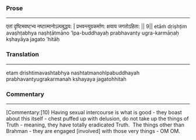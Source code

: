 ### Prose 
 --- 
एतां दृष्टिमवष्टभ्य नष्टात्मानोऽल्पबुद्धय: |
प्रभवन्त्युग्रकर्माण: क्षयाय जगतोऽहिता: || 9||
etāṁ dṛiṣhṭim avaṣhṭabhya naṣhṭātmāno ’lpa-buddhayaḥ
prabhavanty ugra-karmāṇaḥ kṣhayāya jagato ’hitāḥ

### Translation 
 --- 
etam drishtimavashtabhya nashtatmanohlpabuddhayah prabhavantyugrakarmanah kshayaya jagatohhitah

### Commentary 
 --- 
[Commentary:]10) Having sexual intercourse is what is good - they boast about this itself - chest puffed up with delusion, do not take up the things of Truth - meaning, they have totally eradicated Truth.  The things other than Brahman - they are engaged [involved] with those very things - OM OM.